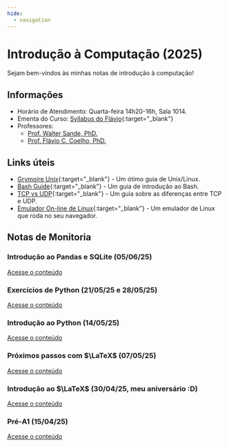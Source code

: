 ```yaml
---
hide:
  - navigation
---
```


# Introdução à Computação (2025)

Sejam bem-vindos às minhas notas de introdução à computação!

## Informações

- Horário de Atendimento: Quarta-feira 14h20-16h, Sala 1014.
- Ementa do Curso: [Syllabus do Flávio](https://github.com/fccoelho/introcomp/tree/main){:target="_blank"}
- Professores:
    - [Prof. Walter Sande, PhD.](http://lattes.cnpq.br/0289400810360557)
    - [Prof. Flávio C. Coelho, PhD.](http://lattes.cnpq.br/0309050626285266)

## Links úteis

- [Grymoire Unix](http://www.grymoire.com/Unix/){:target="_blank"} - Um ótimo guia de Unix/Linux.
- [Bash Guide](https://tldp.org/LDP/Bash-Beginners-Guide/html/){:target="_blank"} - Um guia de introdução ao Bash.
- [TCP vs UDP](https://www.alura.com.br/artigos/quais-as-diferencas-entre-o-tcp-e-o-udp){:target="_blank"} - Um guia sobre as diferenças entre TCP e UDP.
- [Emulador On-line de Linux](https://bellard.org/jslinux/vm.html?url=alpine-x86.cfg&mem=192){:target="_blank"} - Um emulador de Linux que roda no seu navegador.

## Notas de Monitoria

### Introdução ao Pandas e SQLite (05/06/25)
[Acesse o conteúdo](./intro_pandas_sqlite.md)

### Exercícios de Python (21/05/25 e 28/05/25)
[Acesse o conteúdo](./intermediate_python.md)

### Introdução ao Python (14/05/25)
[Acesse o conteúdo](./intro_python.md)

### Próximos passos com $\LaTeX$ (07/05/25)
[Acesse o conteúdo](./next_steps_latex.md)

### Introdução ao $\LaTeX$ (30/04/25, meu aniversário :D)
[Acesse o conteúdo](./intro_latex.md)

### Pré-A1 (15/04/25)
[Acesse o conteúdo](./rev_a1.md)

